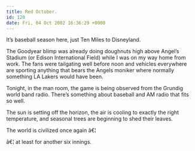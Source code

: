 ```yaml
---
title: Red October.
id: 120
date: Fri, 04 Oct 2002 16:36:29 +0000
---
```


It’s baseball season here, just Ten Miles to Disneyland.  

The Goodyear blimp was already doing doughnuts high above Angel’s Stadium (or Edison International Field) while I was on my way home from work. The fans were tailgating well before noon and vehicles everywhere are sporting anything that bears the Angels moniker where normally something <span class="caps">LA</span> Lakers would have been.  

Tonight, in the man room, the game is being observed from the Grundig world band radio. There’s something about baseball and AM radio that fits so well.  

The sun is setting off the horizon, the air is cooling to exactly the right temperature, and seasonal trees are beginning to shed their leaves.  

The world is civilized once again <span class="caps">â€¦</span>  

<span class="caps">â€¦</span> at least for another six innings.





